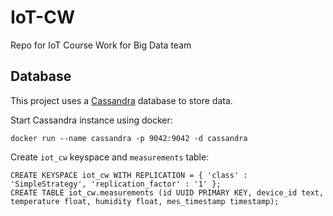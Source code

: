 # IoT-CW
Repo for IoT Course Work for Big Data team

## Database

This project uses a [Cassandra](https://cassandra.apache.org/_/index.html) database to store data.

Start Cassandra instance using docker:

`docker run --name cassandra -p 9042:9042 -d cassandra`

Create `iot_cw` keyspace and `measurements` table:
```
CREATE KEYSPACE iot_cw WITH REPLICATION = { 'class' : 'SimpleStrategy', 'replication_factor' : '1' };
CREATE TABLE iot_cw.measurements (id UUID PRIMARY KEY, device_id text, temperature float, humidity float, mes_timestamp timestamp);
```

